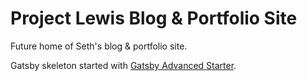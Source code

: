 # Project Lewis Blog & Portfolio Site

Future home of Seth's blog & portfolio site.

Gatsby skeleton started with [Gatsby Advanced Starter](https://github.com/Vagr9K/gatsby-advanced-starter).